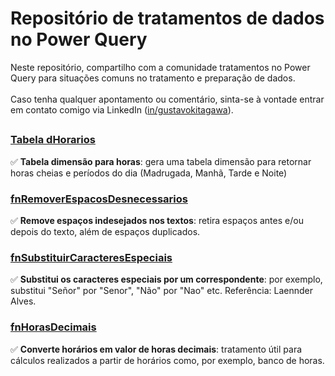 # Repositório de tratamentos de dados no Power Query
Neste repositório, compartilho com a comunidade tratamentos no Power Query para situações comuns no tratamento e preparação de dados.
</br></br>Caso tenha qualquer apontamento ou comentário, sinta-se à vontade entrar em contato comigo via LinkedIn (<a href="https://www.linkedin.com/in/gustavokitagawa">in/gustavokitagawa</a>).

##
### <a href="https://github.com/gustavokitagawa/tratamento-de-dados-power-query/blob/main/dHorarios">Tabela dHorarios</a>
✅ **Tabela dimensão para horas**: gera uma tabela dimensão para retornar horas cheias e períodos do dia (Madrugada, Manhã, Tarde e Noite)

### <a href="https://github.com/gustavokitagawa/tratamento-de-dados-power-query/blob/main/fnRemoverEspacosDesnecessarios">fnRemoverEspacosDesnecessarios</a>
✅ **Remove espaços indesejados nos textos**: retira espaços antes e/ou depois do texto, além de espaços duplicados.

### <a href="https://github.com/gustavokitagawa/tratamento-de-dados-power-query/blob/main/fnSubstituirCaracteresEspeciais">fnSubstituirCaracteresEspeciais</a>
✅ **Substitui os caracteres especiais por um correspondente**: por exemplo, substitui "Señor" por "Senor", "Não" por "Nao" etc. Referência: Laennder Alves.

### <a href="https://github.com/gustavokitagawa/tratamento-de-dados-power-query/blob/main/fnHorasDecimais">fnHorasDecimais</a>
✅ **Converte horários em valor de horas decimais**: tratamento útil para cálculos realizados a partir de horários como, por exemplo, banco de horas.
